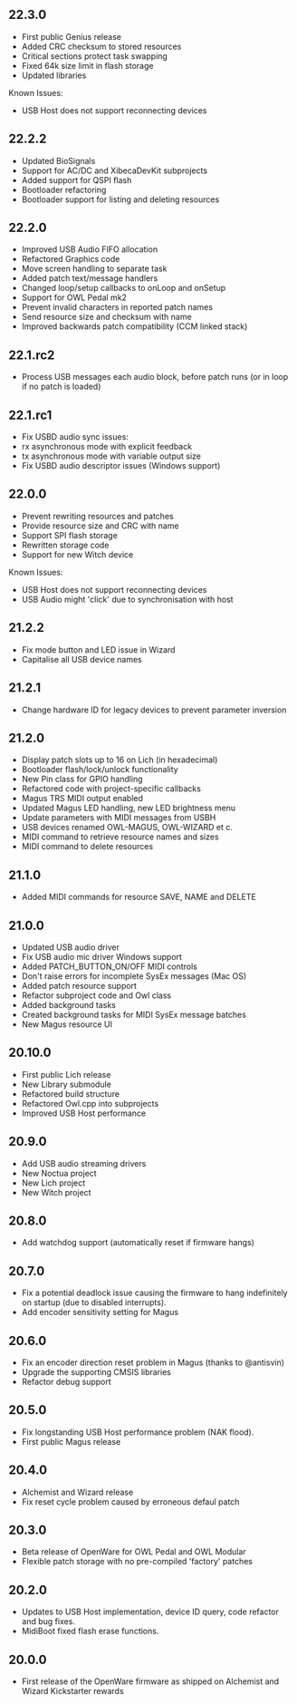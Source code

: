 22.3.0
------

* First public Genius release
* Added CRC checksum to stored resources
* Critical sections protect task swapping
* Fixed 64k size limit in flash storage
* Updated libraries

Known Issues:
* USB Host does not support reconnecting devices


22.2.2
------

* Updated BioSignals
* Support for AC/DC and XibecaDevKit subprojects
* Added support for QSPI flash
* Bootloader refactoring
* Bootloader support for listing and deleting resources


22.2.0
------

* Improved USB Audio FIFO allocation
* Refactored Graphics code
* Move screen handling to separate task
* Added patch text/message handlers
* Changed loop/setup callbacks to onLoop and onSetup
* Support for OWL Pedal mk2
* Prevent invalid characters in reported patch names
* Send resource size and checksum with name
* Improved backwards patch compatibility (CCM linked stack)


22.1.rc2
------

* Process USB messages each audio block, before patch runs (or in loop if no patch is loaded)


22.1.rc1
------

* Fix USBD audio sync issues:
* rx asynchronous mode with explicit feedback
* tx asynchronous mode with variable output size
* Fix USBD audio descriptor issues (Windows support)


22.0.0
------

* Prevent rewriting resources and patches
* Provide resource size and CRC with name
* Support SPI flash storage
* Rewritten storage code
* Support for new Witch device

Known Issues:
* USB Host does not support reconnecting devices
* USB Audio might 'click' due to synchronisation with host

21.2.2
------

* Fix mode button and LED issue in Wizard
* Capitalise all USB device names

21.2.1
------

* Change hardware ID for legacy devices to prevent parameter inversion

21.2.0
------

* Display patch slots up to 16 on Lich (in hexadecimal)
* Bootloader flash/lock/unlock functionality
* New Pin class for GPIO handling
* Refactored code with project-specific callbacks
* Magus TRS MIDI output enabled
* Updated Magus LED handling, new LED brightness menu
* Update parameters with MIDI messages from USBH
* USB devices renamed OWL-MAGUS, OWL-WIZARD et c.
* MIDI command to retrieve resource names and sizes
* MIDI command to delete resources


21.1.0
------

* Added MIDI commands for resource SAVE, NAME and DELETE


21.0.0
------

* Updated USB audio driver
* Fix USB audio mic driver Windows support
* Added PATCH_BUTTON_ON/OFF MIDI controls
* Don't raise errors for incomplete SysEx messages (Mac OS)
* Added patch resource support
* Refactor subproject code and Owl class
* Added background tasks
* Created background tasks for MIDI SysEx message batches
* New Magus resource UI


20.10.0
-------

* First public Lich release
* New Library submodule
* Refactored build structure
* Refactored Owl.cpp into subprojects
* Improved USB Host performance

20.9.0
------

* Add USB audio streaming drivers
* New Noctua project
* New Lich project
* New Witch project

20.8.0
------

* Add watchdog support (automatically reset if firmware hangs)

20.7.0
------

* Fix a potential deadlock issue causing the firmware to hang indefinitely on startup (due to disabled interrupts).
* Add encoder sensitivity setting for Magus

20.6.0
------

* Fix an encoder direction reset problem in Magus (thanks to @antisvin)
* Upgrade the supporting CMSIS libraries
* Refactor debug support

20.5.0
------

* Fix longstanding USB Host performance problem (NAK flood).
* First public Magus release

20.4.0
------

* Alchemist and Wizard release
* Fix reset cycle problem caused by erroneous defaul patch

20.3.0
------

* Beta release of OpenWare for OWL Pedal and OWL Modular
* Flexible patch storage with no pre-compiled 'factory' patches

20.2.0
------

* Updates to USB Host implementation, device ID query, code refactor and bug fixes.
* MidiBoot fixed flash erase functions.

20.0.0
------

* First release of the OpenWare firmware as shipped on Alchemist and Wizard Kickstarter rewards
